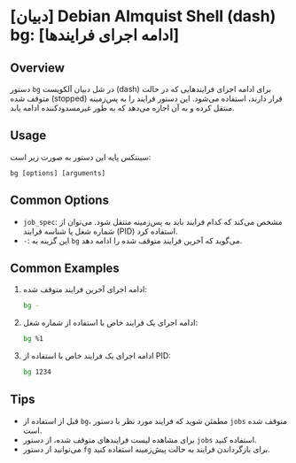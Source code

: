 # [دبیان] Debian Almquist Shell (dash) bg: [ادامه اجرای فرایندها]

## Overview
دستور `bg` در شل دبیان آلکویست (dash) برای ادامه اجرای فرایندهایی که در حالت متوقف شده (stopped) قرار دارند، استفاده می‌شود. این دستور فرایند را به پس‌زمینه منتقل کرده و به آن اجازه می‌دهد که به طور غیرمسدودکننده ادامه یابد.

## Usage
سینتکس پایه این دستور به صورت زیر است:
```
bg [options] [arguments]
```

## Common Options
- `job_spec`: مشخص می‌کند که کدام فرایند باید به پس‌زمینه منتقل شود. می‌توان از شماره شغل یا شناسه فرایند (PID) استفاده کرد.
- `-`: این گزینه به `bg` می‌گوید که آخرین فرایند متوقف شده را ادامه دهد.

## Common Examples
1. ادامه اجرای آخرین فرایند متوقف شده:
   ```sh
   bg -
   ```

2. ادامه اجرای یک فرایند خاص با استفاده از شماره شغل:
   ```sh
   bg %1
   ```

3. ادامه اجرای یک فرایند خاص با استفاده از PID:
   ```sh
   bg 1234
   ```

## Tips
- قبل از استفاده از `bg`، مطمئن شوید که فرایند مورد نظر با دستور `jobs` متوقف شده است.
- برای مشاهده لیست فرایندهای متوقف شده، از دستور `jobs` استفاده کنید.
- می‌توانید از دستور `fg` برای بازگرداندن فرایند به حالت پیش‌زمینه استفاده کنید.